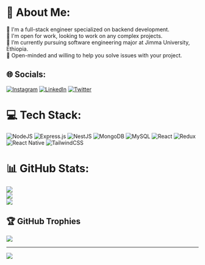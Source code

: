# 💫 About Me:
🔭 I'm a full-stack engineer specialized on backend development. <br>👯 I'm open for work, looking to work on any complex projects.<br>🌱 I’m currently pursuing software engineering major at Jimma University, Ethiopia.<br>💬 Open-minded and willing to help you solve issues with your project.


## 🌐 Socials:
[![Instagram](https://img.shields.io/badge/Instagram-%23E4405F.svg?logo=Instagram&logoColor=white)](https://www.instagram.com/armcrypt/) [![LinkedIn](https://img.shields.io/badge/LinkedIn-%230077B5.svg?logo=linkedin&logoColor=white)](https://www.linkedin.com/in/natnael-deyas-274ba0230/) [![Twitter](https://img.shields.io/badge/Twitter-%231DA1F2.svg?logo=Twitter&logoColor=white)](https://twitter.com/NatnaelDeyas) 

# 💻 Tech Stack:
![NodeJS](https://img.shields.io/badge/node.js-6DA55F?style=for-the-badge&logo=node.js&logoColor=white) ![Express.js](https://img.shields.io/badge/express.js-%23404d59.svg?style=for-the-badge&logo=express&logoColor=%2361DAFB) ![NestJS](https://img.shields.io/badge/nestjs-%23E0234E.svg?style=for-the-badge&logo=nestjs&logoColor=white) ![MongoDB](https://img.shields.io/badge/MongoDB-%234ea94b.svg?style=for-the-badge&logo=mongodb&logoColor=white) ![MySQL](https://img.shields.io/badge/mysql-%2300f.svg?style=for-the-badge&logo=mysql&logoColor=white) ![React](https://img.shields.io/badge/react-%2320232a.svg?style=for-the-badge&logo=react&logoColor=%2361DAFB) ![Redux](https://img.shields.io/badge/redux-%23593d88.svg?style=for-the-badge&logo=redux&logoColor=white) ![React Native](https://img.shields.io/badge/react_native-%2320232a.svg?style=for-the-badge&logo=react&logoColor=%2361DAFB) ![TailwindCSS](https://img.shields.io/badge/tailwindcss-%2338B2AC.svg?style=for-the-badge&logo=tailwind-css&logoColor=white)
# 📊 GitHub Stats:
![](https://github-readme-stats.vercel.app/api?username=Natnael772&theme=dark&hide_border=false&include_all_commits=false&count_private=true)<br/>
![](https://github-readme-streak-stats.herokuapp.com/?user=Natnael772&theme=dark&hide_border=false)<br/>
![](https://github-readme-stats.vercel.app/api/top-langs/?username=Natnael772&theme=dark&hide_border=false&include_all_commits=false&count_private=true&layout=compact)

## 🏆 GitHub Trophies
![](https://github-profile-trophy.vercel.app/?username=Natnael772&theme=radical&no-frame=false&no-bg=true&margin-w=4)

---
[![](https://visitcount.itsvg.in/api?id=Natnael772&icon=0&color=0)](https://visitcount.itsvg.in)

<!-- Proudly created with GPRM ( https://gprm.itsvg.in ) -->
